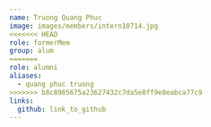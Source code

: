 ```yaml
---
name: Truong Quang Phuc 
image: images/members/intern10714.jpg 
<<<<<<< HEAD
role: formerMem
group: alum
=======
role: alumni
aliases:
  - quang phuc truong
>>>>>>> b8c8985675a23627432c7da5e8ff9e8eabca77c9
links:
  github: link_to_github 
---
```

